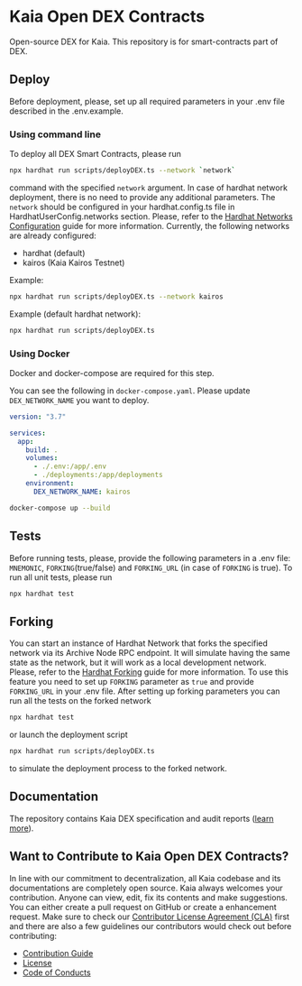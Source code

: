 # Kaia Open DEX Contracts

Open-source DEX for Kaia. This repository is for smart-contracts part of DEX.

## Deploy
Before deployment, please, set up all required parameters in your .env file described in the .env.example.

### Using command line
To deploy all DEX Smart Contracts, please run 
```bash 
npx hardhat run scripts/deployDEX.ts --network `network`
```
command with the specified `network` argument. In case of hardhat network deployment, there is no need to provide any additional parameters. 
The `network` should be configured in your hardhat.config.ts file in HardhatUserConfig.networks section. Please, refer to the [Hardhat Networks Configuration](`https://hardhat.org/hardhat-runner/docs/config#networks-configuration`) guide for more information. Currently, the following networks are already configured:
- hardhat (default)
- kairos (Kaia Kairos Testnet)

Example:
```bash 
npx hardhat run scripts/deployDEX.ts --network kairos
```
Example (default hardhat network):
```bash 
npx hardhat run scripts/deployDEX.ts
```

### Using Docker
Docker and docker-compose are required for this step.

You can see the following in `docker-compose.yaml`. Please update `DEX_NETWORK_NAME` you want to deploy.
```yaml
version: "3.7"

services:
  app:
    build: .
    volumes:
      - ./.env:/app/.env
      - ./deployments:/app/deployments
    environment:
      DEX_NETWORK_NAME: kairos
```

```bash
docker-compose up --build
```

## Tests
Before running tests, please, provide the following parameters in a .env file: `MNEMONIC`, `FORKING`(true/false) and `FORKING_URL` (in case of `FORKING` is true).
To run all unit tests, please run 
```bash 
npx hardhat test
```

## Forking
You can start an instance of Hardhat Network that forks the specified network via its Archive Node RPC endpoint. It will simulate having the same state as the network, but it will work as a local development network. Please, refer to the [Hardhat Forking](`https://hardhat.org/hardhat-network/docs/guides/forking-other-networks`) guide for more information. 
To use this feature you need to set up `FORKING` parameter as `true` and provide `FORKING_URL` in your .env file.
After setting up forking parameters you can run all the tests on the forked network
```bash 
npx hardhat test
```
or launch the deployment script
```bash 
npx hardhat run scripts/deployDEX.ts
```
to simulate the deployment process to the forked network.

## Documentation

The repository contains Kaia DEX specification and audit reports ([learn more](./docs/README.md)).

## Want to Contribute to Kaia Open DEX Contracts? <a id="want-to-contribute"></a>

In line with our commitment to decentralization, all Kaia codebase and its documentations are completely open source. Kaia always welcomes your contribution. Anyone can view, edit, fix its contents and make suggestions. You can either create a pull request on GitHub or create a enhancement request. Make sure to check our [Contributor License Agreement (CLA)](https://gist.github.com/kaiachain-dev/bbf65cc330275c057463c4c94ce787a6) first and there are also a few guidelines our contributors would check out before contributing:

- [Contribution Guide](./CONTRIBUTING.md)
- [License](./LICENSE)
- [Code of Conducts](./code-of-conduct.md)
